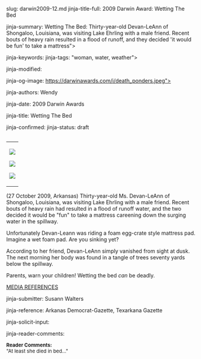 slug: darwin2009-12.md
jinja-title-full: 2009 Darwin Award: Wetting The Bed

jinja-summary: Wetting The Bed: Thirty-year-old Devan-LeAnn of Shongaloo, Louisiana, was visiting Lake Ehrling with a male friend. Recent bouts of heavy rain resulted in a flood of runoff, and they decided 'it would be fun' to take a mattress">

jinja-keywords:
jinja-tags: "woman, water, weather">

jinja-modified:

jinja-og-image: https://darwinawards.com/i/death_ponders.jpeg">

jinja-authors: Wendy

jinja-date: 2009 Darwin Awards


jinja-title: Wetting The Bed


jinja-confirmed:
jinja-status: draft
<TABLE border=0 align=right><TR><TD align=center>

<A href="/cgi/search.pl?keywords=category%3Dwoman&swishindex=stories.data&show_description=yes&maxdisplay=10&maxresults=50"><IMG src="/i/icon/woman.png" border=0></A>

<A href="/cgi/search.pl?keywords=category%3Dwater&swishindex=stories.data&show_description=yes&maxdisplay=10&maxresults=50"><IMG src="/i/icon/fish.jpg" border=0></A>

<A href="/cgi/search.pl?keywords=category%3Dweather&swishindex=stories.data&show_description=yes&maxdisplay=10&maxresults=50"><IMG src="/i/icon/weather.jpg" border=0></A>

</TD></TR></TABLE>

<!-- vote 6.6 / 344 Votes, 6 Feb 2009, minor edit -->

(27 October 2009, Arkansas) Thirty-year-old Ms. Devan-LeAnn of Shongaloo,
Louisiana, was visiting Lake Ehrling with a male friend. Recent bouts of
heavy rain had resulted in a flood of runoff water, and the two decided it
would be "fun" to take a mattress careening down the surging water in the
spillway.

Unfortunately Devan-Leann was riding a foam egg-crate style mattress pad. Imagine
a wet foam pad. Are you sinking yet?

According to her friend, Devan-LeAnn
simply vanished from sight at dusk. The next morning her body was found in
a tangle of trees seventy yards below the spillway.

Parents, warn your children! Wetting the bed <I>can</I> be deadly.

<A href="http://www.darwinawards.com/slush/200910/pending20091029-054833.html">MEDIA REFERENCES</A>

jinja-submitter: Susann Walters

jinja-reference: Arkanas Democrat-Gazette, Texarkana Gazette

jinja-solicit-input:

jinja-reader-comments:

<FONT size=-1><B>Reader Comments:</B><BR>
"At least she died in bed..."



<!--#include file=nav_2009.html -->


